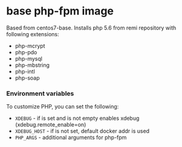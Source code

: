 # base php-fpm image

Based from centos7-base. Installs php 5.6 from remi repository
with following extensions:

 - php-mcrypt
 - php-pdo
 - php-mysql
 - php-mbstring
 - php-intl
 - php-soap

### Environment variables

To customize PHP, you can set the following:

 - `XDEBUG` - if is set and is not empty enables xdebug (xdebug.remote_enable=on)
 - `XDEBUG_HOST` - if is not set, default docker addr is used
 - `PHP_ARGS` - additional arguments for php-fpm
